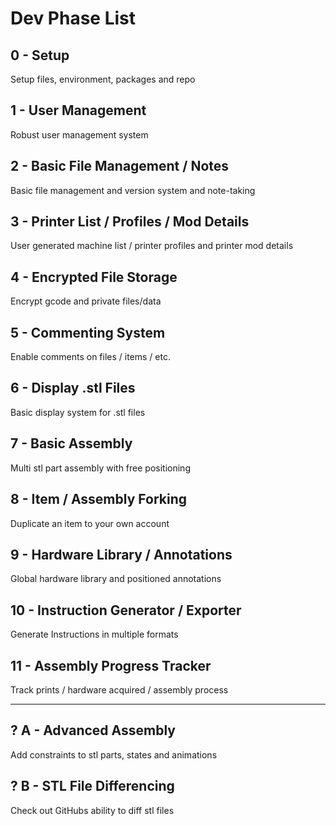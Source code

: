 # Dev Phase List

## 0 - Setup
Setup files, environment, packages and repo

## 1 - User Management
Robust user management system

## 2 - Basic File Management / Notes
Basic file management and version system and note-taking

## 3 - Printer List / Profiles / Mod Details
User generated machine list / printer profiles and printer mod details

## 4 - Encrypted File Storage
Encrypt gcode and private files/data

## 5 - Commenting System
Enable comments on files / items / etc.

## 6 - Display .stl Files
Basic display system for .stl files

## 7 - Basic Assembly
Multi stl part assembly with free positioning

## 8 - Item / Assembly Forking
Duplicate an item to your own account

## 9 - Hardware Library / Annotations
Global hardware library and positioned annotations

## 10 - Instruction Generator / Exporter
Generate Instructions in multiple formats

## 11 - Assembly Progress Tracker
Track prints / hardware acquired / assembly process




******************************************************************
## ? A - Advanced Assembly
Add constraints to stl parts, states and animations

## ? B - STL File Differencing
Check out GitHubs ability to diff stl files
